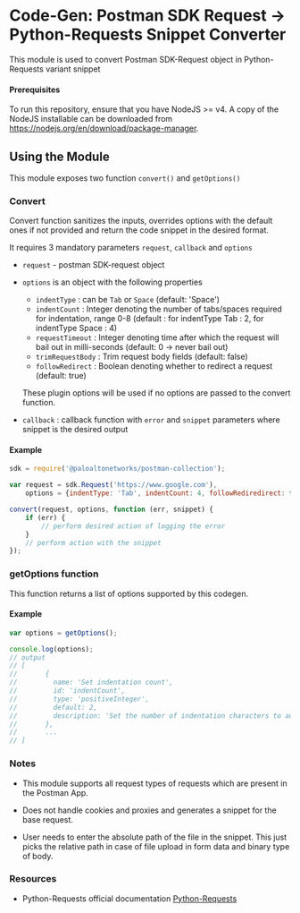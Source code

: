 # Code-Gen: Postman SDK Request -> Python-Requests Snippet Converter

This module is used to convert Postman SDK-Request object in Python-Requests variant snippet

#### Prerequisites
To run this repository, ensure that you have NodeJS >= v4. A copy of the NodeJS installable can be downloaded from https://nodejs.org/en/download/package-manager.

## Using the Module
This module exposes two function `convert()` and `getOptions()`

### Convert

Convert function sanitizes the inputs, overrides options with the default ones if not provided and return the code snippet in the desired format.

It requires 3 mandatory parameters `request`, `callback` and `options`

* `request` - postman SDK-request object

* `options` is an object with the following properties

    * `indentType` : can be `Tab` or `Space` (default: 'Space')
    * `indentCount` : Integer denoting the number of tabs/spaces required for indentation, range 0-8 (default : for indentType Tab : 2, for indentType Space : 4)
    * `requestTimeout` : Integer denoting time after which the request will bail out in milli-seconds (default: 0 -> never bail out)
    * `trimRequestBody` : Trim request body fields (default: false)
    * `followRedirect` : Boolean denoting whether to redirect a request (default: true)

    These plugin options will be used if no options are passed to the convert function.

* `callback` : callback function with `error` and `snippet` parameters where snippet is the desired output

#### Example
```javascript
sdk = require('@paloaltonetworks/postman-collection');

var request = sdk.Request('https://www.google.com'),
    options = {indentType: 'Tab', indentCount: 4, followRediredirect: false, trimRequestBody: true, requestTimeout: 0};

convert(request, options, function (err, snippet) {
    if (err) {
        // perform desired action of logging the error
    }
    // perform action with the snippet
});
```


### getOptions function

This function returns a list of options supported by this codegen.

#### Example
```js
var options = getOptions();

console.log(options);
// output
// [
//       {
//         name: 'Set indentation count',
//         id: 'indentCount',
//         type: 'positiveInteger',
//         default: 2,
//         description: 'Set the number of indentation characters to add per code level'
//       },
//       ...
// ]
```

### Notes

* This module supports all request types of requests which are present in the Postman App.

* Does not handle cookies and proxies and generates a snippet for the base request.

* User needs to enter the absolute path of the file in the snippet. This just picks the relative path in case of file upload in form data and binary type of body.

### Resources

* Python-Requests official documentation [Python-Requests](http://docs.python-requests.org/en/master/)
